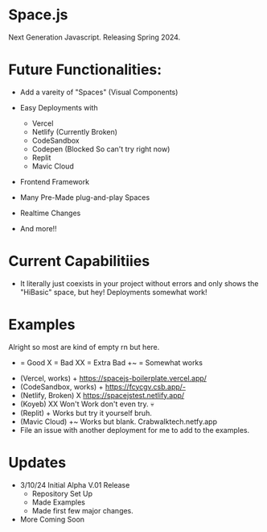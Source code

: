 # Space.js
Next Generation Javascript. Releasing Spring 2024.

# Future Functionalities:
- Add a vareity of "Spaces" (Visual Components)
- Easy Deployments with
   - Vercel
   - Netlify (Currently Broken)
   - CodeSandbox
   - Codepen (Blocked So can't try right now)
   - Replit
   - Mavic Cloud

- Frontend Framework
- Many Pre-Made plug-and-play Spaces
- Realtime Changes
- And more!!

# Current Capabilitiies
 - It literally just coexists in your project without errors and only shows the "HiBasic" space, but hey! Deployments somewhat work!

# Examples
 Alright so most are kind of empty rn but here.
 + = Good X = Bad XX = Extra Bad +~ = Somewhat works
- (Vercel, works) + https://spacejs-boilerplate.vercel.app/ 
- (CodeSandbox, works) + https://fcycgv.csb.app/-
- (Netlify, Broken) X https://spacejstest.netlify.app/
- (Koyeb) XX Won't Work don't even try. 💀
- (Replit) + Works but try it yourself bruh.
- (Mavic Cloud) +~ Works but blank. Crabwalktech.netfy.app
- File an issue with another deployment for me to add to the examples.

# Updates
- 3/10/24 Initial Alpha V.01 Release
  - Repository Set Up
  - Made Examples
  - Made first few major changes.
- More Coming Soon
